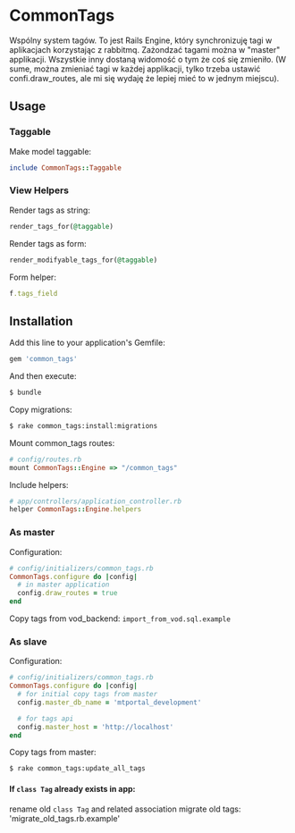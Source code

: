 # CommonTags
Wspólny system tagów. To jest Rails Engine, który synchronizuję tagi w
aplikacjach korzystając z rabbitmq. Zażondzać tagami można w "master"
applikacji. Wszystkie inny dostaną widomość o tym że coś się zmieniło.
(W sume, można zmieniać tagi w każdej applikacji, tylko trzeba ustawić
confi.draw_routes, ale mi się wydaję że lepiej mieć to w jednym miejscu).

## Usage

### Taggable
Make model taggable:
```ruby
include CommonTags::Taggable
```

### View Helpers
Render tags as string:
```ruby
render_tags_for(@taggable)
```
Render tags as form:
```ruby
render_modifyable_tags_for(@taggable)
```
Form helper:
```ruby
f.tags_field
```

## Installation
Add this line to your application's Gemfile:
```ruby
gem 'common_tags'
```
And then execute:
```bash
$ bundle
```
Copy migrations:
```bash
$ rake common_tags:install:migrations
```
Mount common_tags routes:
```ruby
# config/routes.rb
mount CommonTags::Engine => "/common_tags"
```
Include helpers:
```ruby
# app/controllers/application_controller.rb
helper CommonTags::Engine.helpers
```

### As master
Configuration:
```ruby
# config/initializers/common_tags.rb
CommonTags.configure do |config|
  # in master application
  config.draw_routes = true
end
```
Copy tags from vod_backend:
 `import_from_vod.sql.example`

### As slave
Configuration:
```ruby
# config/initializers/common_tags.rb
CommonTags.configure do |config|
  # for initial copy tags from master
  config.master_db_name = 'mtportal_development'

  # for tags api
  config.master_host = 'http://localhost'
end
```
Copy tags from master:
```bash
$ rake common_tags:update_all_tags
```

#### If `class Tag` already exists in app:
rename old `class Tag` and related association
migrate old tags:
'migrate_old_tags.rb.example'